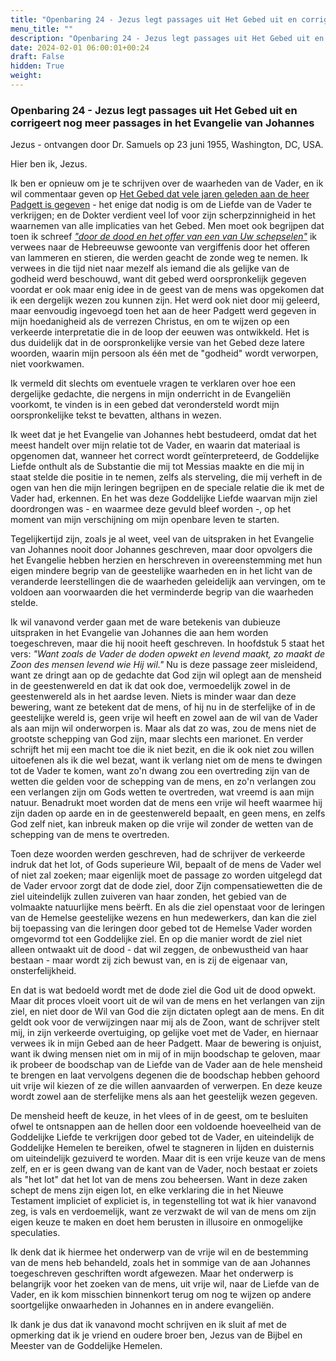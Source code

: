 ```yaml
---
title: "Openbaring 24 - Jezus legt passages uit Het Gebed uit en corrigeert nog meer passages in het Evangelie van Johannes"
menu_title: ""
description: "Openbaring 24 - Jezus legt passages uit Het Gebed uit en corrigeert nog meer passages in het Evangelie van Johannes"
date: 2024-02-01 06:00:01+00:24
draft: False
hidden: True
weight:
---
```

### Openbaring 24 - Jezus legt passages uit Het Gebed uit en corrigeert nog meer passages in het Evangelie van Johannes

Jezus - ontvangen door Dr. Samuels op 23 juni 1955, Washington, DC, USA.

Hier ben ik, Jezus.

Ik ben er opnieuw om je te schrijven over de waarheden van de Vader, en ik wil commentaar geven op [Het Gebed dat vele jaren geleden aan de heer Padgett is gegeven](/1-nl-padgett-messages/1-4-nl-padgett-messages-by-date/1-4-4-nl-padgett-messages-1916/nl-1916-12-2-1-jep-jesus/) - het enige dat nodig is om de Liefde van de Vader te verkrijgen; en de Dokter verdient veel lof voor zijn scherpzinnigheid in het waarnemen van alle implicaties van het Gebed. Men moet ook begrijpen dat toen ik schreef [*"door de dood en het offer van een van Uw schepselen"*](/1-nl-padgett-messages/1-4-nl-padgett-messages-by-date/1-4-4-nl-padgett-messages-1916/nl-1916-12-2-1-jep-jesus/#prayer-link-1) ik verwees naar de Hebreeuwse gewoonte van vergiffenis door het offeren van lammeren en stieren, die werden geacht de zonde weg te nemen. Ik verwees in die tijd niet naar mezelf als iemand die als gelijke van de godheid werd beschouwd, want dit gebed werd oorspronkelijk gegeven voordat er ook maar enig idee in de geest van de mens was opgekomen dat ik een dergelijk wezen zou kunnen zijn. Het werd ook niet door mij geleerd, maar eenvoudig ingevoegd toen het aan de heer Padgett werd gegeven in mijn hoedanigheid als de verrezen Christus, en om te wijzen op een verkeerde interpretatie die in de loop der eeuwen was ontwikkeld. Het is dus duidelijk dat in de oorspronkelijke versie van het Gebed deze latere woorden, waarin mijn persoon als één met de "godheid" wordt verworpen, niet voorkwamen.

Ik vermeld dit slechts om eventuele vragen te verklaren over hoe een dergelijke gedachte, die nergens in mijn onderricht in de Evangeliën voorkomt, te vinden is in een gebed dat verondersteld wordt mijn oorspronkelijke tekst te bevatten, althans in wezen.

Ik weet dat je het Evangelie van Johannes hebt bestudeerd, omdat dat het meest handelt over mijn relatie tot de Vader, en waarin dat materiaal is opgenomen dat, wanneer het correct wordt geïnterpreteerd, de Goddelijke Liefde onthult als de Substantie die mij tot Messias maakte en die mij in staat stelde die positie in te nemen, zelfs als sterveling, die mij verheft in de ogen van hen die mijn leringen begrijpen en de speciale relatie die ik met de Vader had, erkennen. En het was deze Goddelijke Liefde waarvan mijn ziel doordrongen was - en waarmee deze gevuld bleef worden -, op het moment van mijn verschijning om mijn openbare leven te starten.

Tegelijkertijd zijn, zoals je al weet, veel van de uitspraken in het Evangelie van Johannes nooit door Johannes geschreven, maar door opvolgers die het Evangelie hebben herzien en herschreven in overeenstemming met hun eigen mindere begrip van de geestelijke waarheden en in het licht van de veranderde leerstellingen die de waarheden geleidelijk aan vervingen, om te voldoen aan voorwaarden die het verminderde begrip van die waarheden stelde.

Ik wil vanavond verder gaan met de ware betekenis van dubieuze uitspraken in het Evangelie van Johannes die aan hem worden toegeschreven, maar die hij nooit heeft geschreven. In hoofdstuk 5 staat het vers: *"Want zoals de Vader de doden opwekt en levend maakt, zo maakt de Zoon des mensen levend wie Hij wil."* Nu is deze passage zeer misleidend, want ze dringt aan op de gedachte dat God zijn wil oplegt aan de mensheid in de geestenwereld en dat ik dat ook doe, vermoedelijk zowel in de geestenwereld als in het aardse leven. Niets is minder waar dan deze bewering, want ze betekent dat de mens, of hij nu in de sterfelijke of in de geestelijke wereld is, geen vrije wil heeft en zowel aan de wil van de Vader als aan mijn wil onderworpen is. Maar als dat zo was, zou de mens niet de grootste schepping van God zijn, maar slechts een marionet. En verder schrijft het mij een macht toe die ik niet bezit, en die ik ook niet zou willen uitoefenen als ik die wel bezat, want ik verlang niet om de mens te dwingen tot de Vader te komen, want zo'n dwang zou een overtreding zijn van de wetten die gelden voor de schepping van de mens, en zo'n verlangen zou een verlangen zijn om Gods wetten te overtreden, wat vreemd is aan mijn natuur. Benadrukt moet worden dat de mens een vrije wil heeft waarmee hij zijn daden op aarde en in de geestenwereld bepaalt, en geen mens, en zelfs God zelf niet, kan inbreuk maken op die vrije wil zonder de wetten van de schepping van de mens te overtreden.

Toen deze woorden werden geschreven, had de schrijver de verkeerde indruk dat het lot, of Gods superieure Wil, bepaalt of de mens de Vader wel of niet zal zoeken; maar eigenlijk moet de passage zo worden uitgelegd dat de Vader ervoor zorgt dat de dode ziel, door Zijn compensatiewetten die de ziel uiteindelijk zullen zuiveren van haar zonden, het gebied van de volmaakte natuurlijke mens beërft. En als die ziel openstaat voor de leringen van de Hemelse geestelijke wezens en hun medewerkers, dan kan die ziel bij toepassing van die leringen door gebed tot de Hemelse Vader worden omgevormd tot een Goddelijke ziel. En op die manier wordt de ziel niet alleen ontwaakt uit de dood - dat wil zeggen, de onbewustheid van haar bestaan - maar wordt zij zich bewust van, en is zij de eigenaar van, onsterfelijkheid.

En dat is wat bedoeld wordt met de dode ziel die God uit de dood opwekt. Maar dit proces vloeit voort uit de wil van de mens en het verlangen van zijn ziel, en niet door de Wil van God die zijn dictaten oplegt aan de mens. En dit geldt ook voor de verwijzingen naar mij als de Zoon, want de schrijver stelt mij, in zijn verkeerde overtuiging, op gelijke voet met de Vader, en hiernaar verwees ik in mijn Gebed aan de heer Padgett. Maar de bewering is onjuist, want ik dwing mensen niet om in mij of in mijn boodschap te geloven, maar ik probeer de boodschap van de Liefde van de Vader aan de hele mensheid te brengen en laat vervolgens degenen die de boodschap hebben gehoord uit vrije wil kiezen of ze die willen aanvaarden of verwerpen. En deze keuze wordt zowel aan de sterfelijke mens als aan het geestelijk wezen gegeven.

De mensheid heeft de keuze, in het vlees of in de geest, om te besluiten ofwel te ontsnappen aan de hellen door een voldoende hoeveelheid van de Goddelijke Liefde te verkrijgen door gebed tot de Vader, en uiteindelijk de Goddelijke Hemelen te bereiken, ofwel te stagneren in lijden en duisternis om uiteindelijk gezuiverd te worden. Maar dit is een vrije keuze van de mens zelf, en er is geen dwang van de kant van de Vader, noch bestaat er zoiets als "het lot" dat het lot van de mens zou beheersen. Want in deze zaken schept de mens zijn eigen lot, en elke verklaring die in het Nieuwe Testament impliciet of expliciet is, in tegenstelling tot wat ik hier vanavond zeg, is vals en verdoemelijk, want ze verzwakt de wil van de mens om zijn eigen keuze te maken en doet hem berusten in illusoire en onmogelijke speculaties.

Ik denk dat ik hiermee het onderwerp van de vrije wil en de bestemming van de mens heb behandeld, zoals het in sommige van de aan Johannes toegeschreven geschriften wordt afgewezen. Maar het onderwerp is belangrijk voor het zoeken van de mens, uit vrije wil, naar de Liefde van de Vader, en ik kom misschien binnenkort terug om nog te wijzen op andere soortgelijke onwaarheden in Johannes en in andere evangeliën.

Ik dank je dus dat ik vanavond mocht schrijven en ik sluit af met de opmerking dat ik je vriend en oudere broer ben, Jezus van de Bijbel en Meester van de Goddelijke Hemelen.

